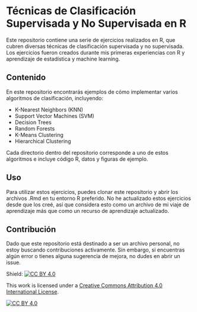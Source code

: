 # Técnicas de Clasificación Supervisada y No Supervisada en R

Este repositorio contiene una serie de ejercicios realizados en R, que cubren diversas técnicas de clasificación supervisada y no supervisada. Los ejercicios fueron creados durante mis primeras experiencias con R y aprendizaje de estadística y machine learning.

## Contenido
En este repositorio encontrarás ejemplos de cómo implementar varios algoritmos de clasificación, incluyendo:

- K-Nearest Neighbors (KNN)
- Support Vector Machines (SVM)
- Decision Trees
- Random Forests
- K-Means Clustering
- Hierarchical Clustering

Cada directorio dentro del repositorio corresponde a uno de estos algoritmos e incluye código R, datos y figuras de ejemplo.

## Uso
Para utilizar estos ejercicios, puedes clonar este repositorio y abrir los archivos .Rmd en tu entorno R preferido. No he actualizado estos ejercicios desde que los creé, así que considera esto como un archivo de mi viaje de aprendizaje más que como un recurso de aprendizaje actualizado.

## Contribución
Dado que este repositorio está destinado a ser un archivo personal, no estoy buscando contribuciones activamente. Sin embargo, si encuentras algún error o tienes alguna sugerencia de mejora, no dudes en abrir un issue.

Shield: [![CC BY 4.0][cc-by-shield]][cc-by]

This work is licensed under a
[Creative Commons Attribution 4.0 International License][cc-by].

[![CC BY 4.0][cc-by-image]][cc-by]

[cc-by]: http://creativecommons.org/licenses/by/4.0/
[cc-by-image]: https://i.creativecommons.org/l/by/4.0/88x31.png
[cc-by-shield]: https://img.shields.io/badge/License-CC%20BY%204.0-lightgrey.svg

